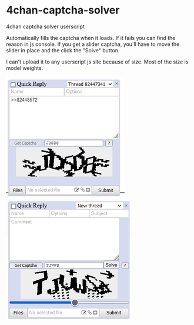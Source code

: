 # 4chan-captcha-solver
4chan captcha solver userscript

Automatically fills the captcha when it loads. If it fails you can find the reason in js console.
If you get a slider captcha, you'll have to move the slider in place and the click the "Solve" button.

I can't upload it to any userscript js site because of size. Most of the size is model weights.

![screenshot](./screenshot.png)
![screenshot 2](./screenshot2.png)